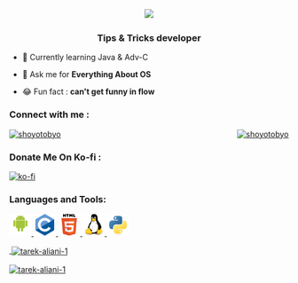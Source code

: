 <div align="center">
    <img src="https://readme-typing-svg.herokuapp.com/?font=Righteous&size=35&center=true&vCenter=true&width=500&height=70&duration=4000&lines=Hi+There!+%F0%9F%91%8B;+I%27m+Alpha.Dev!+%F0%9F%98%8E;&color=FF0000" />
</div>
<h3 align="center">Tips & Tricks developer</h3>


- 🐍 Currently learning Java & Adv-C

- 💬 Ask me for **Everything About OS**

- 😂 Fun fact : **can't get funny in flow**

<h3 align="left">Connect with me :</h3>
<p style="display: flex; justify-content: space-between;">
  <a href="https://youtube.com/@alphasecurity-23" target="blank">
    <img src="https://raw.githubusercontent.com/rahuldkjain/github-profile-readme-generator/888aff31e1d26dd2a6acf6afebbc34970aeb0118/src/images/icons/Social/youtube.svg" alt="shoyotobyo" height="30" width="40" />
  </a>
  
  <a href="https://www.t.me/ALPHA_00000001" target="blank">
    <img src="https://raw.githubusercontent.com/kamlendras/svg/7ca21d498cace8c7c7a58d330b22f06853d21a8c/telegram.svg" alt="shoyotobyo" height="30" width="40" />
  </a>
</p><h3 align="left">Donate Me On Ko-fi :</h3>

[![ko-fi](https://ko-fi.com/img/githubbutton_sm.svg)](https://ko-fi.com/T6T310VS8E)

<h3 align="left">Languages and Tools:</h3>
<p align="left"> <a href="https://developer.android.com" target="_blank" rel="noreferrer"> <img src="https://raw.githubusercontent.com/devicons/devicon/master/icons/android/android-original-wordmark.svg" alt="android" width="40" height="40"/> </a> <a href="https://www.cprogramming.com/" target="_blank" rel="noreferrer"> <img src="https://raw.githubusercontent.com/devicons/devicon/master/icons/c/c-original.svg" alt="c" width="40" height="40"/> </a> <a href="https://www.w3.org/html/" target="_blank" rel="noreferrer"> <img src="https://raw.githubusercontent.com/devicons/devicon/master/icons/html5/html5-original-wordmark.svg" alt="html5" width="40" height="40"/> </a> <a href="https://www.linux.org/" target="_blank" rel="noreferrer"> <img src="https://raw.githubusercontent.com/devicons/devicon/master/icons/linux/linux-original.svg" alt="linux" width="40" height="40"/> </a> <a href="https://www.python.org" target="_blank" rel="noreferrer"> <img src="https://raw.githubusercontent.com/devicons/devicon/master/icons/python/python-original.svg" alt="python" width="40" height="40"/> </a> <a href="https://unrealengine.com/" target="_blank" rel="noreferrer"> </p>

<p>&nbsp;<img align="center" src="https://github-readme-stats.vercel.app/api?username=tarek-aliani-1&show_icons=true&locale=en" alt="tarek-aliani-1" /></p>

<p><img align="center" src="https://github-readme-streak-stats.herokuapp.com/?user=tarek-aliani-1&" alt="tarek-aliani-1" /></p>
